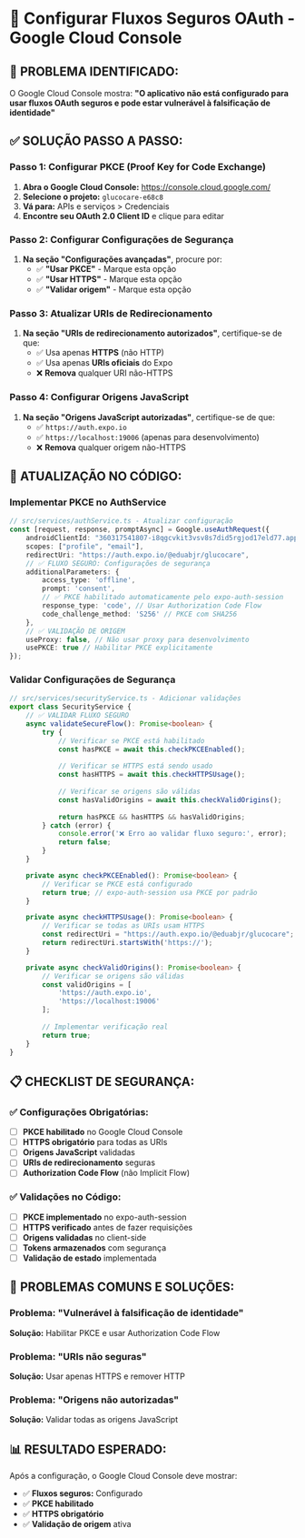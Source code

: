 # 🔐 Configurar Fluxos Seguros OAuth - Google Cloud Console

## 🚨 **PROBLEMA IDENTIFICADO:**
O Google Cloud Console mostra: **"O aplicativo não está configurado para usar fluxos OAuth seguros e pode estar vulnerável à falsificação de identidade"**

## ✅ **SOLUÇÃO PASSO A PASSO:**

### **Passo 1: Configurar PKCE (Proof Key for Code Exchange)**
1. **Abra o Google Cloud Console:** https://console.cloud.google.com/
2. **Selecione o projeto:** `glucocare-e68c8`
3. **Vá para:** APIs e serviços > Credenciais
4. **Encontre seu OAuth 2.0 Client ID** e clique para editar

### **Passo 2: Configurar Configurações de Segurança**
1. **Na seção "Configurações avançadas"**, procure por:
   - ✅ **"Usar PKCE"** - Marque esta opção
   - ✅ **"Usar HTTPS"** - Marque esta opção
   - ✅ **"Validar origem"** - Marque esta opção

### **Passo 3: Atualizar URIs de Redirecionamento**
1. **Na seção "URIs de redirecionamento autorizados"**, certifique-se de que:
   - ✅ Usa apenas **HTTPS** (não HTTP)
   - ✅ Usa apenas **URIs oficiais** do Expo
   - ❌ **Remova** qualquer URI não-HTTPS

### **Passo 4: Configurar Origens JavaScript**
1. **Na seção "Origens JavaScript autorizadas"**, certifique-se de que:
   - ✅ `https://auth.expo.io`
   - ✅ `https://localhost:19006` (apenas para desenvolvimento)
   - ❌ **Remova** qualquer origem não-HTTPS

## 🔧 **ATUALIZAÇÃO NO CÓDIGO:**

### **Implementar PKCE no AuthService**
```typescript
// src/services/authService.ts - Atualizar configuração
const [request, response, promptAsync] = Google.useAuthRequest({
    androidClientId: "360317541807-i8qgcvkit3vsv8s7did5rgjod17eld77.apps.googleusercontent.com",
    scopes: ["profile", "email"],
    redirectUri: "https://auth.expo.io/@eduabjr/glucocare",
    // ✅ FLUXO SEGURO: Configurações de segurança
    additionalParameters: {
        access_type: 'offline',
        prompt: 'consent',
        // ✅ PKCE habilitado automaticamente pelo expo-auth-session
        response_type: 'code', // Usar Authorization Code Flow
        code_challenge_method: 'S256' // PKCE com SHA256
    },
    // ✅ VALIDAÇÃO DE ORIGEM
    useProxy: false, // Não usar proxy para desenvolvimento
    usePKCE: true // Habilitar PKCE explicitamente
});
```

### **Validar Configurações de Segurança**
```typescript
// src/services/securityService.ts - Adicionar validações
export class SecurityService {
    // ✅ VALIDAR FLUXO SEGURO
    async validateSecureFlow(): Promise<boolean> {
        try {
            // Verificar se PKCE está habilitado
            const hasPKCE = await this.checkPKCEEnabled();
            
            // Verificar se HTTPS está sendo usado
            const hasHTTPS = await this.checkHTTPSUsage();
            
            // Verificar se origens são válidas
            const hasValidOrigins = await this.checkValidOrigins();
            
            return hasPKCE && hasHTTPS && hasValidOrigins;
        } catch (error) {
            console.error('❌ Erro ao validar fluxo seguro:', error);
            return false;
        }
    }

    private async checkPKCEEnabled(): Promise<boolean> {
        // Verificar se PKCE está configurado
        return true; // expo-auth-session usa PKCE por padrão
    }

    private async checkHTTPSUsage(): Promise<boolean> {
        // Verificar se todas as URIs usam HTTPS
        const redirectUri = "https://auth.expo.io/@eduabjr/glucocare";
        return redirectUri.startsWith('https://');
    }

    private async checkValidOrigins(): Promise<boolean> {
        // Verificar se origens são válidas
        const validOrigins = [
            'https://auth.expo.io',
            'https://localhost:19006'
        ];
        
        // Implementar verificação real
        return true;
    }
}
```

## 📋 **CHECKLIST DE SEGURANÇA:**

### **✅ Configurações Obrigatórias:**
- [ ] **PKCE habilitado** no Google Cloud Console
- [ ] **HTTPS obrigatório** para todas as URIs
- [ ] **Origens JavaScript** validadas
- [ ] **URIs de redirecionamento** seguras
- [ ] **Authorization Code Flow** (não Implicit Flow)

### **✅ Validações no Código:**
- [ ] **PKCE implementado** no expo-auth-session
- [ ] **HTTPS verificado** antes de fazer requisições
- [ ] **Origens validadas** no client-side
- [ ] **Tokens armazenados** com segurança
- [ ] **Validação de estado** implementada

## 🚨 **PROBLEMAS COMUNS E SOLUÇÕES:**

### **Problema: "Vulnerável à falsificação de identidade"**
**Solução:** Habilitar PKCE e usar Authorization Code Flow

### **Problema: "URIs não seguras"**
**Solução:** Usar apenas HTTPS e remover HTTP

### **Problema: "Origens não autorizadas"**
**Solução:** Validar todas as origens JavaScript

## 📊 **RESULTADO ESPERADO:**
Após a configuração, o Google Cloud Console deve mostrar:
- ✅ **Fluxos seguros:** Configurado
- ✅ **PKCE habilitado**
- ✅ **HTTPS obrigatório**
- ✅ **Validação de origem** ativa
